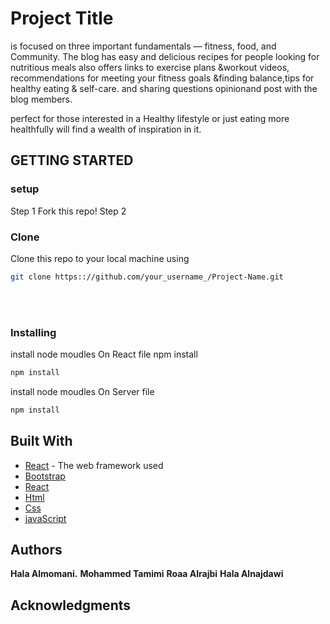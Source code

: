 # Project Title

is focused on three important fundamentals — fitness, food, and Community.
The blog has easy and delicious recipes for people looking for nutritious meals also offers links to exercise plans &workout videos, recommendations for meeting your fitness goals &finding balance,tips for healthy eating & self-care. and sharing questions opinionand post with the blog members.
 
perfect for those interested in a  Healthy lifestyle or just eating more healthfully will find a wealth of inspiration in it.

## GETTING STARTED

### setup
Step 1
Fork this repo!
Step 2
### Clone
Clone this repo to your local machine using
```sh
git clone https:://github.com/your_username_/Project-Name.git

```
<br></br>
### Installing
install node moudles
On React file
npm install
```sh
npm install
```
install node moudles
On Server file 
```sh
npm install
```

## Built With

* [React](https://getReact.com) - The web framework used
* [Bootstrap](https://getbootstrap.com)
* [React](https://getReact.com)
* [Html](https://getHtml.com)
* [Css](https://getCss.com)
* [javaScript](https://getJavaScrips.com)



## Authors
**Hala Almomani.**
**Mohammed Tamimi**
**Roaa Alrajbi**
**Hala Alnajdawi**

## Acknowledgments


